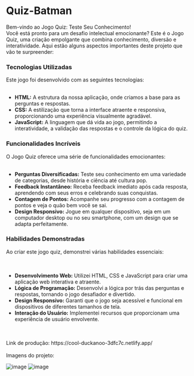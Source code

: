 # Quiz-Batman

Bem-vindo ao Jogo Quiz: Teste Seu Conhecimento!<br>
Você está pronto para um desafio intelectual emocionante? Este é o Jogo Quiz, uma criação empolgante que combina conhecimento, diversão e interatividade. Aqui estão alguns aspectos importantes deste projeto que vão te surpreender:

<h3>Tecnologias Utilizadas</h3>
Este jogo foi desenvolvido com as seguintes tecnologias:
<br><br>
<ul>
  <li><strong>HTML:</strong> A estrutura da nossa aplicação, onde criamos a base para as perguntas e respostas.<br></li>
<li><strong>CSS:</strong> A estilização que torna a interface atraente e responsiva, proporcionando uma experiência visualmente agradável.<br></li>
<li><strong>JavaScript:</strong> A linguagem que dá vida ao jogo, permitindo a interatividade, a validação das respostas e o controle da lógica do quiz.</li></ul>

<h3>Funcionalidades Incríveis</h3>
O Jogo Quiz oferece uma série de funcionalidades emocionantes:
<br><br>
<ul>
  <li><strong>Perguntas Diversificadas:</strong> Teste seu conhecimento em uma variedade de categorias, desde história e ciência até cultura pop.</li>
<li><strong>Feedback Instantâneo:</strong> Receba feedback imediato após cada resposta, aprendendo com seus erros e celebrando suas conquistas.</li>
<li><strong>Contagem de Pontos:</strong> Acompanhe seu progresso com a contagem de pontos e veja o quão bem você se sai.</li>
<li><strong>Design Responsivo:</strong> Jogue em qualquer dispositivo, seja em um computador desktop ou no seu smartphone, com um design que se adapta perfeitamente.</li></ul>

<h3>Habilidades Demonstradas</h3>
Ao criar este jogo quiz, demonstrei várias habilidades essenciais:<br>
<br><br>
<ul>
  <li><strong>Desenvolvimento Web:</strong> Utilizei HTML, CSS e JavaScript para criar uma aplicação web interativa e atraente.</li>
<li><strong>Lógica de Programação:</strong> Desenvolvi a lógica por trás das perguntas e respostas, tornando o jogo desafiador e divertido.</li>
<li><strong>Design Responsivo:</strong> Garanti que o jogo seja acessível e funcional em dispositivos de diferentes tamanhos de tela.</li>
<li><strong>Interação do Usuário:</strong> Implementei recursos que proporcionam uma experiência de usuário envolvente.</li></ul>
<br>
<br>
Link de produção: https://cool-duckanoo-3dfc7c.netlify.app/
<br><br>
Imagens do projeto:

![image](https://github.com/DeborahCinayder/Quiz-Batman/assets/118136155/918c99ee-bcc8-45cc-a550-cbef823a2c02)
![image](https://github.com/DeborahCinayder/Quiz-Batman/assets/118136155/1d2ca76e-e364-4ee0-8cdb-27c85bb21567)
